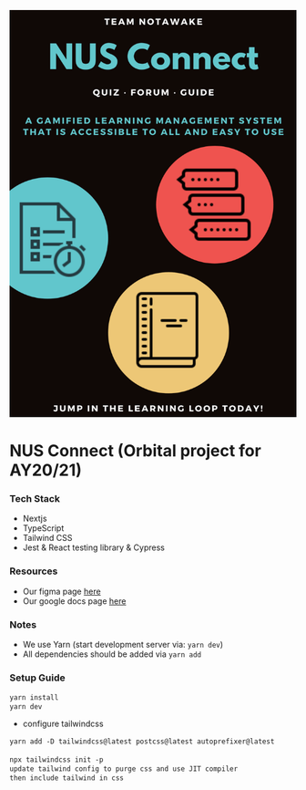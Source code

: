 
![poster](https://github.com/notawakestudio/NUSConnect/blob/main/public/NotAwake.png?raw=true)
# NUS Connect (Orbital project for AY20/21)
### Tech Stack

- Nextjs
- TypeScript
- Tailwind CSS
- Jest & React testing library & Cypress

### Resources

- Our figma page [here](https://www.figma.com/file/G0ajAThyYnljoAg9M25ahR/Not-Awake-team-library?node-id=0%3A1)
- Our google docs page [here](https://docs.google.com/document/d/1gVK1er13XGxM9K4T8hWutoqQm9WUkyBN_oKn4uAAlRk/edit)

### Notes

- We use Yarn (start development server via: `yarn dev`)
- All dependencies should be added via `yarn add`

### Setup Guide

```
yarn install
yarn dev
```

- configure tailwindcss

```
yarn add -D tailwindcss@latest postcss@latest autoprefixer@latest

npx tailwindcss init -p
update tailwind config to purge css and use JIT compiler
then include tailwind in css
```
